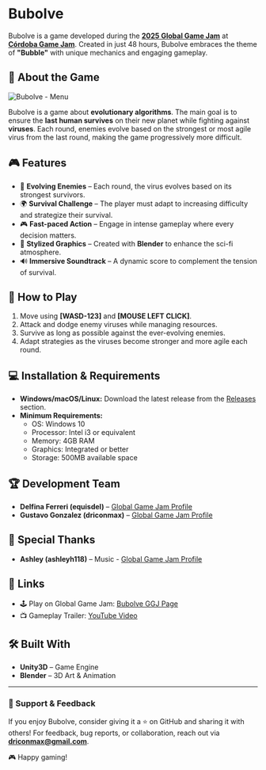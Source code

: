 # Bubolve

Bubolve is a game developed during the [**2025 Global Game Jam**](https://globalgamejam.org/) at  [**Córdoba Game Jam**](https://globalgamejam.org/jam-sites/2025/cordoba-game-jam). Created in just 48 hours, Bubolve embraces the theme of **"Bubble"** with unique mechanics and engaging gameplay.

## 📜 About the Game

![Bubolve - Menu](https://github.com/user-attachments/assets/51aab3ae-66c2-4350-91b0-c5d5c16e8f77)


Bubolve is a game about **evolutionary algorithms**. The main goal is to ensure the **last human survives** on their new planet while fighting against **viruses**. Each round, enemies evolve based on the strongest or most agile virus from the last round, making the game progressively more difficult.

## 🎮 Features

- 🦠 **Evolving Enemies** – Each round, the virus evolves based on its strongest survivors.
- 🌍 **Survival Challenge** – The player must adapt to increasing difficulty and strategize their survival.
- 🎮 **Fast-paced Action** – Engage in intense gameplay where every decision matters.
- 🎨 **Stylized Graphics** – Created with **Blender** to enhance the sci-fi atmosphere.
- 🔊 **Immersive Soundtrack** – A dynamic score to complement the tension of survival.

## 🚀 How to Play

1. Move using **[WASD-123]** and **[MOUSE LEFT CLICK]**.
2. Attack and dodge enemy viruses while managing resources.
3. Survive as long as possible against the ever-evolving enemies.
4. Adapt strategies as the viruses become stronger and more agile each round.

## 💻 Installation & Requirements

- **Windows/macOS/Linux:** Download the latest release from the [Releases](https://github.com/equisdel/bubolve/releases) section.
- **Minimum Requirements:**
  - OS: Windows 10
  - Processor: Intel i3 or equivalent
  - Memory: 4GB RAM
  - Graphics: Integrated or better
  - Storage: 500MB available space

## 🏆 Development Team

- **Delfina Ferreri (equisdel)** – [Global Game Jam Profile](https://globalgamejam.org/users/equisdel)
- **Gustavo Gonzalez (driconmax)** – [Global Game Jam Profile](https://globalgamejam.org/users/driconmax)

## 🎵 Special Thanks

- **Ashley (ashleyh118)** – Music - [Global Game Jam Profile](https://globalgamejam.org/users/ashleyh118)

## 🔗 Links

- 🕹️ Play on Global Game Jam: [Bubolve GGJ Page](https://globalgamejam.org/games/2025/bubolve-1)
- 📺 Gameplay Trailer: [YouTube Video](https://youtu.be/pMzRUks352o)

## 🛠️ Built With

- **Unity3D** – Game Engine
- **Blender** – 3D Art & Animation

---

### 💌 Support & Feedback

If you enjoy Bubolve, consider giving it a ⭐ on GitHub and sharing it with others! For feedback, bug reports, or collaboration, reach out via **driconmax@gmail.com**.

🎮 Happy gaming!

